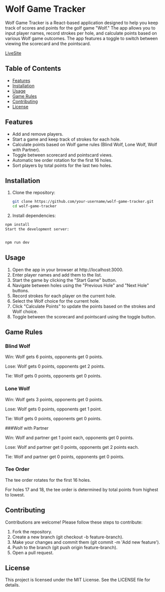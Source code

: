 # Wolf Game Tracker

Wolf Game Tracker is a React-based application designed to help you keep track of scores and points for the golf game "Wolf." The app allows you to input player names, record strokes per hole, and calculate points based on various Wolf game outcomes. The app features a toggle to switch between viewing the scorecard and the pointscard.

[LiveSite](https://thewolfgolf.netlify.app/)

## Table of Contents

- [Features](#features)
- [Installation](#installation)
- [Usage](#usage)
- [Game Rules](#game-rules)
- [Contributing](#contributing)
- [License](#license)

## Features

- Add and remove players.
- Start a game and keep track of strokes for each hole.
- Calculate points based on Wolf game rules (Blind Wolf, Lone Wolf, Wolf with Partner).
- Toggle between scorecard and pointscard views.
- Automatic tee order rotation for the first 16 holes.
- Sort players by total points for the last two holes.

## Installation

1. Clone the repository:
   ```bash
   git clone https://github.com/your-username/wolf-game-tracker.git
   cd wolf-game-tracker
   ```
2. Install dependencies:

  ```bash
  npm install
  Start the development server:

  ```
  ```bash
  
  npm run dev
  ```

## Usage
1. Open the app in your browser at http://localhost:3000.
2. Enter player names and add them to the list.
3. Start the game by clicking the "Start Game" button.
4. Navigate between holes using the "Previous Hole" and "Next Hole" buttons.
5. Record strokes for each player on the current hole.
6. Select the Wolf choice for the current hole.
7. Click "Calculate Points" to update the points based on the strokes and Wolf choice.
8. Toggle between the scorecard and pointscard using the toggle button.
## Game Rules
### Blind Wolf

Win: Wolf gets 6 points, opponents get 0 points.

Lose: Wolf gets 0 points, opponents get 2 points.

Tie: Wolf gets 0 points, opponents get 0 points.

### Lone Wolf

Win: Wolf gets 3 points, opponents get 0 points.

Lose: Wolf gets 0 points, opponents get 1 point.

Tie: Wolf gets 0 points, opponents get 0 points.

###Wolf with Partner

Win: Wolf and partner get 1 point each, opponents get 0 points.

Lose: Wolf and partner get 0 points, opponents get 2 points each.

Tie: Wolf and partner get 0 points, opponents get 0 points.

### Tee Order

The tee order rotates for the first 16 holes.

For holes 17 and 18, the tee order is determined by total points from highest to lowest.

## Contributing
Contributions are welcome! Please follow these steps to contribute:

1. Fork the repository.
2. Create a new branch (git checkout -b feature-branch).
3. Make your changes and commit them (git commit -m 'Add new feature').
4. Push to the branch (git push origin feature-branch).
5. Open a pull request.

## License
This project is licensed under the MIT License. See the LICENSE file for details.


